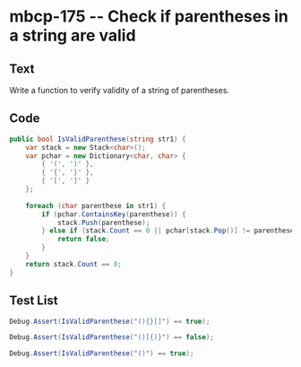# mbcp-175 -- Check if parentheses in a string are valid

## Text

Write a function to verify validity of a string of parentheses.

## Code

```csharp
public bool IsValidParenthese(string str1) {
    var stack = new Stack<char>();
    var pchar = new Dictionary<char, char> {
        { '(', ')' },
        { '{', '}' },
        { '[', ']' }
    };
    
    foreach (char parenthese in str1) {
        if (pchar.ContainsKey(parenthese)) {
            stack.Push(parenthese);
        } else if (stack.Count == 0 || pchar[stack.Pop()] != parenthese) {
            return false;
        }
    }
    return stack.Count == 0;
}
```

## Test List

```csharp
Debug.Assert(IsValidParenthese("(){}[]") == true);
```

```csharp
Debug.Assert(IsValidParenthese("()[{)}") == false);
```

```csharp
Debug.Assert(IsValidParenthese("()") == true);
```
